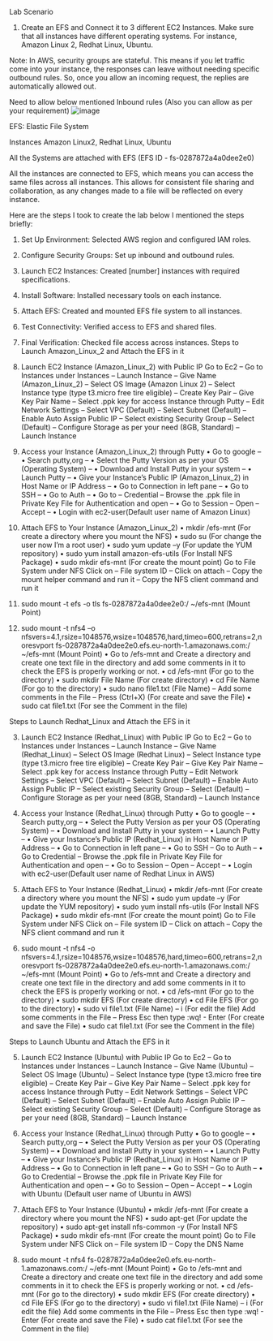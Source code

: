 Lab Scenario

1.	Create an EFS and Connect it to 3 different EC2 Instances. Make sure that all instances have different operating systems. For instance, Amazon Linux 2, Redhat Linux, Ubuntu.

Note: In AWS, security groups are stateful. This means if you let traffic come into your instance, the responses can leave without needing specific outbound rules. So, once you allow an incoming request, the replies are automatically allowed out.


Need to allow below mentioned Inbound rules (Also you can allow as per your requirement)
![image](https://github.com/user-attachments/assets/b85351a4-f46b-4a15-a711-c417983008d6)



EFS: Elastic File System


Instances Amazon Linux2, Redhat Linux, Ubuntu


All the Systems are attached with EFS (EFS ID - fs-0287872a4a0dee2e0)


All the instances are connected to EFS, which means you can access the same files across all instances. This allows for consistent file sharing and collaboration, as any changes made to a file will be reflected on every instance.


Here are the steps I took to create the lab below I mentioned the steps briefly:
1.	Set Up Environment: Selected AWS region and configured IAM roles.
2.	Configure Security Groups: Set up inbound and outbound rules.
3.	Launch EC2 Instances: Created [number] instances with required specifications.
4.	Install Software: Installed necessary tools on each instance.
5.	Attach EFS: Created and mounted EFS file system to all instances.
6.	Test Connectivity: Verified access to EFS and shared files.
7.	Final Verification: Checked file access across instances.
Steps to Launch Amazon_Linux_2 and Attach the EFS in it
	
1.	Launch EC2 Instance (Amazon_Linux_2) with Public IP
Go to Ec2 – Go to Instances under Instances – Launch Instance – Give Name (Amazon_Linux_2) – Select OS Image (Amazon Linux 2) – Select Instance type (type t3.micro free tire eligible) – Create Key Pair – Give Key Pair Name – Select .ppk key for access Instance through Putty – Edit Network Settings – Select VPC (Default) – Select Subnet (Default) – Enable Auto Assign Public IP – Select existing Security Group – Select (Default) – Configure Storage as per your need (8GB, Standard) – Launch Instance

2.	Access your Instance (Amazon_Linux_2) through Putty
•	Go to google – 
•	Search putty,org – 
•	Select the Putty Version as per your OS (Operating System) – 
•	Download and Install Putty in your system – 
•	Launch Putty – 
•	Give your Instance’s Public IP (Amazon_Linux_2) in Host Name or IP Address – 
•	Go to Connection in left pane – 
•	Go to SSH – 
•	Go to Auth – 
•	Go to – Credential – Browse the .ppk file in Private Key File for Authentication and open – 
•	Go to Session – Open – Accept – 
•	Login  with ec2-user(Default user name of Amazon Linux)

1.	Attach EFS to Your Instance (Amazon_Linux_2)
•	mkdir /efs-mnt (For create a directory where you mount the NFS) 
•	sudo su (For change the user now I’m a root user)
•	sudo yum update –y (For update the YUM repository)
•	sudo yum install amazon-efs-utils (For Install NFS Package)
•	sudo mkdir efs-mnt (For create the mount point)
Go to File System under NFS Click on – File system ID – Click on attach – Copy the mount helper command and run it – Copy the NFS client command and run it
1.	sudo mount -t efs -o tls fs-0287872a4a0dee2e0:/ ~/efs-mnt (Mount Point)
2.	sudo mount -t nfs4 –o nfsvers=4.1,rsize=1048576,wsize=1048576,hard,timeo=600,retrans=2,noresvport fs-0287872a4a0dee2e0.efs.eu-north-1.amazonaws.com:/  ~/efs-mnt (Mount Point)
•	Go to /efs-mnt and Create a directory and create one text file in the directory and add some comments in it to check the EFS is properly working or not.
•	cd /efs-mnt (For go to the directory)
•	sudo mkdir File Name (For create directory)
•	cd File Name (For go to the directory)
•	sudo nano file1.txt (File Name) – Add some comments in the File – Press (Ctrl+X) (For create and save the File)
•	sudo cat file1.txt (For see the Comment in the file)



Steps to Launch Redhat_Linux and Attach the EFS in it

	
3.	Launch EC2 Instance (Redhat_Linux) with Public IP
Go to Ec2 – Go to Instances under Instances – Launch Instance – Give Name (Redhat_Linux) – Select OS Image (Redhat Linux) – Select Instance type (type t3.micro free tire eligible) – Create Key Pair – Give Key Pair Name – Select .ppk key for access Instance through Putty – Edit Network Settings – Select VPC (Default) – Select Subnet (Default) – Enable Auto Assign Public IP – Select existing Security Group – Select (Default) – Configure Storage as per your need (8GB, Standard) – Launch Instance

4.	Access your Instance (Redhat_Linux) through Putty
•	Go to google – 
•	Search putty,org – 
•	Select the Putty Version as per your OS (Operating System) – 
•	Download and Install Putty in your system – 
•	Launch Putty – 
•	Give your Instance’s Public IP (Redhat_Linux) in Host Name or IP Address – 
•	Go to Connection in left pane – 
•	Go to SSH – Go to Auth – 
•	Go to Credential – Browse the .ppk file in Private Key File for Authentication and open – 
•	Go to Session – Open – Accept – 
•	Login  with ec2-user(Default user name of Redhat Linux in AWS)

2.	Attach EFS to Your Instance (Redhat_Linux)
•	mkdir /efs-mnt (For create a directory where you mount the NFS) 
•	sudo yum update –y (For update the YUM repository)
•	sudo yum install nfs-utils (For Install NFS Package)
•	sudo mkdir efs-mnt (For create the mount point)
Go to File System under NFS Click on – File system ID – Click on attach – Copy the NFS client command and run it
1.	sudo mount -t nfs4 -o nfsvers=4.1,rsize=1048576,wsize=1048576,hard,timeo=600,retrans=2,noresvport fs-0287872a4a0dee2e0.efs.eu-north-1.amazonaws.com:/  ~/efs-mnt (Mount Point)
•	Go to /efs-mnt and Create a directory and create one text file in the directory and add some comments in it to check the EFS is properly working or not.
•	cd /efs-mnt (For go to the directory)
•	sudo mkdir EFS (For create directory)
•	cd File EFS (For go to the directory)
•	sudo vi file1.txt (File Name) – i (For edit the file) Add some comments in the File – Press Esc then type :wq! - Enter  (For create and save the File)
•	sudo cat file1.txt (For see the Comment in the file)








Steps to Launch Ubuntu and Attach the EFS in it

	
5.	Launch EC2 Instance (Ubuntu) with Public IP
Go to Ec2 – Go to Instances under Instances – Launch Instance – Give Name (Ubuntu) – Select OS Image (Ubuntu) – Select Instance type (type t3.micro free tire eligible) – Create Key Pair – Give Key Pair Name – Select .ppk key for access Instance through Putty – Edit Network Settings – Select VPC (Default) – Select Subnet (Default) – Enable Auto Assign Public IP – Select existing Security Group – Select (Default) – Configure Storage as per your need (8GB, Standard) – Launch Instance

6.	Access your Instance (Redhat_Linux) through Putty
•	Go to google – 
•	Search putty,org – 
•	Select the Putty Version as per your OS (Operating System) – 
•	Download and Install Putty in your system – 
•	Launch Putty – 
•	Give your Instance’s Public IP (Redhat_Linux) in Host Name or IP Address – 
•	Go to Connection in left pane – 
•	Go to SSH – Go to Auth – 
•	Go to Credential – Browse the .ppk file in Private Key File for Authentication and open – 
•	Go to Session – Open – Accept – 
•	Login  with Ubuntu (Default user name of Ubuntu in AWS)

3.	Attach EFS to Your Instance (Ubuntu)
•	mkdir /efs-mnt (For create a directory where you mount the NFS) 
•	sudo apt-get (For update the repository)
•	sudo apt-get install nfs-common -y (For Install NFS Package)
•	sudo mkdir efs-mnt (For create the mount point)
Go to File System under NFS Click on – File system ID – Copy the DNS Name
1.	sudo mount -t nfs4 fs-0287872a4a0dee2e0.efs.eu-north-1.amazonaws.com:/ ~/efs-mnt (Mount Point)
•	Go to /efs-mnt and Create a directory and create one text file in the directory and add some comments in it to check the EFS is properly working or not.
•	cd /efs-mnt (For go to the directory)
•	sudo mkdir EFS (For create directory)
•	cd File EFS (For go to the directory)
•	sudo vi file1.txt (File Name) – i (For edit the file) Add some comments in the File – Press Esc then type :wq! - Enter  (For create and save the File)
•	sudo cat file1.txt (For see the Comment in the file)
